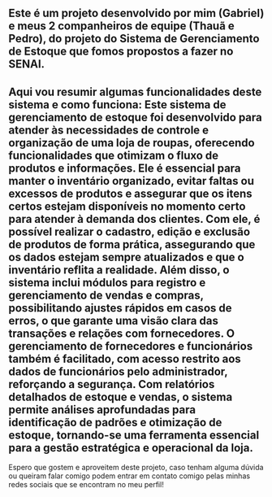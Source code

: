 Este é um projeto desenvolvido por mim (Gabriel) e meus 2 companheiros de equipe (Thauã e Pedro), 
do projeto do Sistema de Gerenciamento de Estoque que fomos propostos a fazer no SENAI.
--------------------------------------------------------------------------------------------------
Aqui vou resumir algumas funcionalidades deste sistema e como funciona: 
Este sistema de gerenciamento de estoque foi desenvolvido para atender às necessidades de controle 
e organização de uma loja de roupas, oferecendo funcionalidades que otimizam o fluxo de produtos e informações. 
Ele é essencial para manter o inventário organizado, evitar faltas ou excessos de produtos e assegurar que 
os itens certos estejam disponíveis no momento certo para atender à demanda dos clientes.
Com ele, é possível realizar o cadastro, edição e exclusão de produtos de forma prática, assegurando que os dados
estejam sempre atualizados e que o inventário reflita a realidade.
Além disso, o sistema inclui módulos para registro e gerenciamento de vendas e compras, possibilitando 
ajustes rápidos em casos de erros, o que garante uma visão clara das transações e relações com fornecedores. 
O gerenciamento de fornecedores e funcionários também é facilitado, com acesso restrito aos dados 
de funcionários pelo administrador, reforçando a segurança.
Com relatórios detalhados de estoque e vendas, o sistema permite análises aprofundadas para identificação de padrões 
e otimização de estoque, tornando-se uma ferramenta essencial para a gestão estratégica e operacional da loja.
---------------------------------------------------------------------------------------------------
Espero que gostem e aproveitem deste projeto, caso tenham alguma dúvida ou queiram falar comigo 
podem entrar em contato comigo pelas minhas redes sociais que se encontram no meu perfil!
